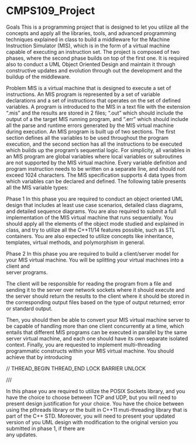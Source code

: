 # CMPS109_Project
Goals 
This is a programming project that is designed to let you utilize all the concepts 
and  apply  all  the  libraries,  tools,  and  advanced  programming  techniques
explained in class  to build a middleware  for  the Machine  Instruction Simulator
(MIS), which  is  in  the  form  of  a  virtual  machine  capable  of  executing  an 
instruction set. The project is composed of two phases, where the second phase 
builds on top of the first one. It is required also to conduct a UML Object Oriented 
Design and maintain it through constructive updates and evolution through out 
the development and the buildup of the middleware.

Problem
MIS is a virtual machine that is designed to execute a set of instructions.  An MIS 
program is represented by a set of variable declarations and a set of instructions
that operates on the set of defined variables. A program is introduced to the MIS 
in a text file with the extension “.mis” and the results are stored in 2 files; “.out” 
which should include the output of a the target MIS running program, and “.err” 
which  should  include all  the  parse  and  runtime  errors  generated  by  the  MIS 
virtual machine during execution. 
An  MIS  program  is  built  up  of  two  sections.  The  first  section  defines  all  the 
variables  to be used  throughout  the program execution, and  the second section 
has all the instructions to be executed which builds up the program’s sequential 
logic. For simplicity, all variables in an MIS program are global variables where
local  variables  or  subroutines are  not  supported  by  the  MIS  virtual  machine.
Every  variable  definition  and  program  instruction  needs to  be  written  on  a 
separate line, and should not exceed 1024 characters.
The  MIS specification supports 4 data  types  from which  variables  can  be 
declared and defined. The following table presents all the MIS variable types:


Phase 1
In this phase  you  are  required  to  conduct  an  object  oriented  UML  design  that 
includes  at  least  use  case  scenarios,  detailed  class  diagrams,  and  detailed 
sequence diagrams. You are also required to submit a full implementation of the MIS 
virtual machine that runs sequentially. You should apply all the elements of the object
mode studied and explained in class, and try to utilize all the C++11/14 features 
possible, such as STL containers.  You are also expected  to utilize concepts like 
inheritance, templates, virtual methods, and polymorphism in general.

Phase 2
In this phase you are required to build a client/server model for your MIS virtual 
machine.  You  will  be  splitting  your  virtual  machines  into  a  client  and  
server programs. 

The client will be responsible for reading the program from a file and 
sending it  to  the  server  over  network  sockets where it  should execute and the 
server  should return  the  results  to  the  client  where  it  should  be  stored  in
the corresponding  output  files  based  on  the  type  of  output  returned;  error  or
standard output.

Then, you should then be able to convert your MIS virtual machine server to be 
capable  of  handling more  than  one  client  concurrently  at  a  time, which  entails 
that  different  MIS  programs  can  be  executed  in  parallel by  the  same  server 
virtual machine, and each one should have its own separate isolated context.
Finally,  you  are  requested  to  implement  multi-threading  programmatic 
constructs  within  your  MIS  virtual  machine.  You  should  achieve  that  by 
introducing

//
THREAD_BEGIN
THREAD_END
LOCK
BARRIER
UNLOCK

///

In this phase you are required to utilize the POSIX Sockets library, and you have 
the choice to choose between TCP and UDP, but you will need to present design 
justification  for  your  choice. You  have  the  choice  between  using  the  pthreads
library or the built in C++11 muti-threading library that is part of the C++ STD.
Moreover, you will need to present your updated version of you UML design with 
modification  to  the  original  version  you  submitted in  phase  1, if  there  are  
any updates.